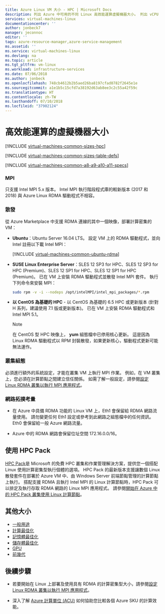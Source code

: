```yaml
---
title: Azure Linux VM 大小 - HPC | Microsoft Docs
description: 列出 Azure 中可用的不同 Linux 高效能運算虛擬機器大小。 列出 vCPU 數目、資料磁碟和 NIC 的相關資訊，以及此服務中各種大小之儲存體輸送量和網路頻寬的相關資訊。
services: virtual-machines-linux
documentationcenter: ''
author: jonbeck7
manager: jeconnoc
editor: ''
tags: azure-resource-manager,azure-service-management
ms.assetid: ''
ms.service: virtual-machines-linux
ms.devlang: na
ms.topic: article
ms.tgt_pltfrm: vm-linux
ms.workload: infrastructure-services
ms.date: 07/06/2018
ms.author: jonbeck
ms.openlocfilehash: 748cb4612b2b5aed26ba8197cfad0782f2645e1e
ms.sourcegitcommit: a1e1b5c15cfd7a38192d63ab8ee3c2c55a42f59c
ms.translationtype: HT
ms.contentlocale: zh-TW
ms.lasthandoff: 07/10/2018
ms.locfileid: "37902124"
---
```

# <a name="high-performance-compute-virtual-machine-sizes"></a>高效能運算的虛擬機器大小

[!INCLUDE [virtual-machines-common-sizes-hpc](../../../includes/virtual-machines-common-sizes-hpc.md)]

[!INCLUDE [virtual-machines-common-sizes-table-defs](../../../includes/virtual-machines-common-sizes-table-defs.md)]

[!INCLUDE [virtual-machines-common-a8-a9-a10-a11-specs](../../../includes/virtual-machines-common-a8-a9-a10-a11-specs.md)]


### <a name="mpi"></a>MPI 

只支援 Intel MPI 5.x 版本。 Intel MPI 執行階段程式庫的較新版本 (2017 和 2018) 與 Azure Linux RDMA 驅動程式不相容。


### <a name="distributions"></a>散發
 
從 Azure Marketplace 中支援 RDMA 連線的其中一個映像，部署計算密集的 VM：
  
* **Ubuntu**：Ubuntu Server 16.04 LTS。 設定 VM 上的 RDMA 驅動程式，並向 Intel 註冊以下載 Intel MPI：

  [!INCLUDE [virtual-machines-common-ubuntu-rdma](../../../includes/virtual-machines-common-ubuntu-rdma.md)]

* **SUSE Linux Enterprise Server**：SLES 12 SP3 for HPC、SLES 12 SP3 for HPC (Premium)、SLES 12 SP1 for HPC、SLES 12 SP1 for HPC (Premium)。 已在 VM 上安裝 RDMA 驅動程式並散發 Intel MPI 套件。 執行下列命令來安裝 MPI：

  ```bash
  sudo rpm -v -i --nodeps /opt/intelMPI/intel_mpi_packages/*.rpm
  ```
    
* **以 CentOS 為基礎的 HPC** - 以 CentOS 為基礎的 6.5 HPC 或更新版本 (針對 H 系列，建議使用 7.1 版或更新版本)。 已在 VM 上安裝 RDMA 驅動程式和 Intel MPI 5.1。  
 
  > [!NOTE]
  > 在 CentOS 型 HPC 映像上， **yum** 組態檔中已停用核心更新。 這是因為 Linux RDMA 驅動程式以 RPM 封裝散發，如果更新核心，驅動程式更新可能無法運作。
  > 
 
### <a name="cluster-configuration"></a>叢集組態 
    
必須進行額外的系統設定，才能在叢集 VM 上執行 MPI 作業。 例如，在 VM 叢集上，您必須在計算節點之間建立信任關係。 如需了解一般設定，請參閱[設定 Linux RDMA 叢集以執行 MPI 應用程式](classic/rdma-cluster.md?toc=%2fazure%2fvirtual-machines%2flinux%2fclassic%2ftoc.json)。

### <a name="network-topology-considerations"></a>網路拓撲考量
* 在 Azure 中具備 RDMA 功能的 Linux VM 上，Eth1 會保留給 RDMA 網路流量使用。 請勿變更任何 Eth1 設定或參考到此網路之組態檔中的任何資訊。 Eth0 會保留給一般 Azure 網路流量。

* Azure 中的 RDMA 網路會保留位址空間 172.16.0.0/16。 


## <a name="using-hpc-pack"></a>使用 HPC Pack
[HPC Pack](https://technet.microsoft.com/library/jj899572.aspx)是 Microsoft 的免費 HPC 叢集和作業管理解決方案，提供您一個搭配 Linux 使用計算密集型執行個體的選項。 HPC Pack 的最新版本支援讓數個 Linux 散發套件在部署於 Azure VM 中、由 Windows Server 前端節點管理的計算節點上執行。 搭配支援 RDMA 且執行 Intel MPI 的 Linux 計算節點時，HPC Pack 可以排定及執行存取 RDMA 網路的 Linux MPI 應用程式。 請參閱[開始在 Azure 中的 HPC Pack 叢集使用 Linux 計算節點](classic/hpcpack-cluster.md?toc=%2fazure%2fvirtual-machines%2flinux%2fclassic%2ftoc.json)。

## <a name="other-sizes"></a>其他大小
- [一般用途](sizes-general.md)
- [計算最佳化](sizes-compute.md)
- [記憶體最佳化](sizes-memory.md)
- [儲存體最佳化](sizes-storage.md)
- [GPU](../windows/sizes-gpu.md)
- [前幾代](sizes-previous-gen.md)

## <a name="next-steps"></a>後續步驟

- 若要開始在 Linux 上部署及使用具有 RDMA 的計算密集型大小，請參閱[設定 Linux RDMA 叢集以執行 MPI 應用程式](classic/rdma-cluster.md?toc=%2fazure%2fvirtual-machines%2flinux%2fclassic%2ftoc.json)。

- 深入了解 [Azure 計算單位 (ACU)](acu.md) 如何協助您比較各個 Azure SKU 的計算效能。




